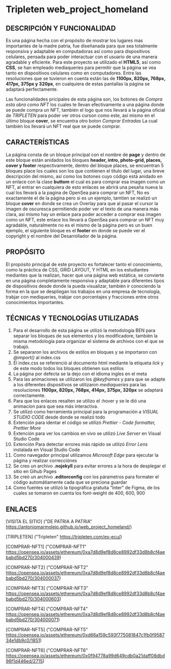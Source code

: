 # Tripleten web_project_homeland

## DESCRIPCIÓN Y FUNCIONALIDAD

Es una página hecha con el propósito de mostrar los lugares mas importantes de la madre patria, fue diseñanada para que sea totalmente responsiva y adaptable en computadoras así como para dispositivos celulares, pensada para poder interactuar con el usuario de una manera agradable y eficiente. Para este proyecto se utilizado el **HTML5**, así como **CSS**, se han empleado mediaqueries para permitir que la página se vea tanto en dispositivos celulares como en computadores. Entre las resoluciones que se tuvieron en cuenta están las de **1100px, 820px, 768px, 417px, 375px y 320px**, en cualquiera de estas pantallas la página se adaptará perfectamente.

Las funcionalidades pricipales de esta página son, los botones de _Compra esta obra como NFT_ los cuales te llevan efectivamente a una página donde se puede compra un NFT, también el logo que nos llevará a la página oficial de _TRIPLETEN_ para poder ver otros curson como este, así mismo en el último bloque **cover**, se encuentra otro boton _Comprar Entradas_ La cual también los llevará un NFT real que se puede comprar.

## CARACTERÍSTICAS

La página consta de un bloque principal con el nombre de **page** y dentro de este bloque están anidados los bloques **header, intro, photo-grid, places, cover y footer** respectivamente, dentro del bloque places, se encuentran 5 bloques place los cuales son los que contienen el título del lugar, una breve descripción del mismo, así como los botones cuyo código está anidado en un enlace con la clase **buttom** el cual es para comprar esa imagen como un NFT, al entrar en cualquiera de esto enlaces se abrirá una pesaña nueva la cual los llevará a la pagina de OpenSea para comprar un NFT, No es exactamente el de la página pero si es un ejemplo, tamtien se realizó un bloque **cover** en donde se crea un Overlay para que al pasar el cursor la imagen de oscuresca permitiendo poder ver el texto de una manera más clara, así mismo hay un enlace para poder acceder a comprar esa imagen como un NFT, este enlace los llevará a OpenSea para comprar un NFT muy agradable, naturalmente no es el mismo de la página pero es un buen ejemplo, el siguiente bloque es el **footer** en donde se puede ver el copyright y el nombre del Desarrollador de la página.

## PROPÓSITO

El propósito principal de este proyecto es fortalecer tanto el conocimiento, como la práctica de CSS, GRID LAYOUT, Y HTML en los estudiantes mediantes que la realizan, hacer que una página web estática, se convierte en una página completamente responsiva y adaptable para diferentes tipos de dispositivos desde donde la pueda visualizar, también ir conociendo la forma en la que se despliegan los trabajos en una empresa de tecnología, trabjar con mediqueries, trabjar con porcentajes y fracciones entre otros conocimientos importantes.

## TÉCNICAS Y TECNOLOGÍAS UTILIZADAS

1. Para el desarrollo de esta página se utilizó la metodología BEN para separar los bloques de sus elementos y los modificadore, también la misma metodología para organizar el sistema de archivos con el que se trabajó.
2. Se separaron los archivos de estilos en bloques y se importaron con _@import()_ al index.css
3. El index.css se referenció al documento html mediante la etiqueta _lick_ y de este modo todos los bloques obtienen sus estilos
4. La página por defecta se la dejo con el idioma ingles en el meta
5. Para las animaciones se utilizaron los _@keyframes_ y para que se adapte a los diferentes dispositivos se utilizaron _mediaqueries_ para las resoluciones **1100px, 820px, 768px, 414px, 375px, 320px** se adaptará correctamente.
6. Para que los enlaces resalten se utilizo el :hover y se le dió una animacíon para que sea más interactiva.
7. Se utilizó como herramienta principal para la programación a _VISUAL STUDIO CODE_ desde donde se realizó todo
8. Extención para identar el código se utilizó _Prettier - Code formatter, Prettier More_
9. Extención para ver los cambios en vivo se utilizó _Live Server_ en Visual Studio Code
10. Extención Para detectar errores más rápido se utilizó _Error Lens_ instalada en Visual Studio Code
11. Como navegador principal utilizamos _Microsoft Edge_ para ejecutar la página y realizar correcciónes
12. Se creo un archivo **.nojekyll** para evitar errores a la hora de desplegar el sitio en Gihub Pages
13. Se creó un archivo **.editorconfig** con los párametros para formater el código automátiamente cada que se preciona guardar
14. Como fuentes se utilizó la tipográfica gratuita "Inter" de Figma, de los cuales se tomaron en cuenta los font-weight de 400, 600, 900

## ENLACES

[VISITA EL SITIO] ("DE PATRIA A PATRIA" https://antoniomarmolejo.github.io/web_project_homeland/)

[TRIPLETEN] ("Tripleten" https://tripleten.com/es-ecu/)

[COMPRAR-NFT1] ("COMPRAR-NFT1" https://opensea.io/assets/ethereum/0xa7d8d9ef8d8ce8992df33d8b8cf4aebabd5bd270/304000439)

[COMPRAR-NFT2] ("COMPRAR-NFT2" https://opensea.io/assets/ethereum/0xa7d8d9ef8d8ce8992df33d8b8cf4aebabd5bd270/304000037)

[COMPRAR-NFT3] ("COMPRAR-NFT3" https://opensea.io/assets/ethereum/0xa7d8d9ef8d8ce8992df33d8b8cf4aebabd5bd270/304000603)

[COMPRAR-NFT4] ("COMPRAR-NFT4" https://opensea.io/assets/ethereum/0xa7d8d9ef8d8ce8992df33d8b8cf4aebabd5bd270/304000071)

[COMPRAR-NFT5] ("COMPRAR-NFT5" https://opensea.io/assets/ethereum/0xd66a159c593f775081847c1fb0f958734e1db9c0/1851)

[COMPRAR-NFT6] ("COMPRAR-NFT6" https://opensea.io/assets/ethereum/0x0f94778a99d649cdb0a21daff08dbd96f1d446ed/2715)
